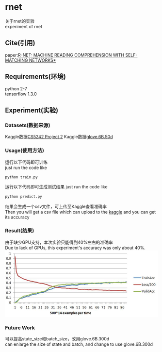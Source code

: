 # rnet
关于rnet的实验  
experiment of rnet  

## Cite(引用)
paper:[R-NET: MACHINE READING COMPREHENSION WITH SELF-MATCHING NETWORKS*](https://www.microsoft.com/en-us/research/wp-content/uploads/2017/05/r-net.pdf)  

## Requirements(环境)
python 2-7  
tensorflow 1.3.0

## Experiment(实验)

### Datasets(数据来源)
Kaggle数据[CS5242 Project 2](https://www.kaggle.com/c/cs5242-project-2/data)
Kaggle数据[glove.6B.50d](https://www.kaggle.com/devjyotichandra/glove6b50dtxt/data)

### Usage(使用方法)
运行以下代码即可训练  
just run the code like  
```python
python train.py
```

运行以下代码即可生成测试结果 
just run the code like  
```python
python predict.py
```

结果会生成一个csv文件，可上传至Kaggle查看准确率  
Then you will get a csv file which can upload to the [kaggle](https://www.kaggle.com/c/cs5242-project-2) and you can get its accuracy  

### Result(结果)
由于缺少GPU支持，本次实验只能得到40%左右的准确率  
Due to lack of GPUs, this experiment's accuracy was only about 40%.
![image](https://github.com/chenhuaizhen/rnet/raw/master/image/1.jpg)

### Future Work
可以提高state_size和batch_size，改用glove.6B.300d  
can enlarge the size of state and batch, and change to use glove.6B.300d  